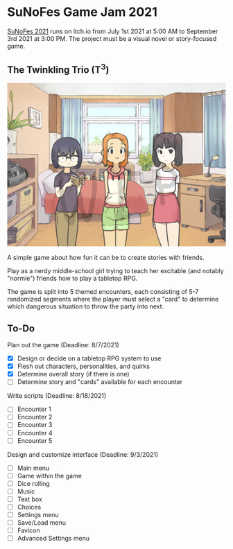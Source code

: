 # SuNoFes Game Jam 2021

[SuNoFes 2021](https://itch.io/jam/sunofes21) runs on itch.io from July 1st 2021 at 5:00 AM to September 3rd 2021 at 3:00 PM. The project must be a visual novel or story-focused game.

## The Twinkling Trio (T<sup>3</sup>)

![The main characters of the game](sample.png)

A simple game about how fun it can be to create stories with friends.

Play as a nerdy middle-school girl trying to teach her excitable (and notably "normie") friends how to play a tabletop RPG.

The game is split into 5 themed encounters, each consisting of 5-7 randomized segments where the player must select a "card" to determine which dangerous situation to throw the party into next.

## To-Do
Plan out the game (Deadline: 8/7/2021)
- [x] Design or decide on a tabletop RPG system to use
- [x] Flesh out characters, personalities, and quirks
- [x] Determine overall story (if there is one)
- [ ] Determine story and "cards" available for each encounter

Write scripts (Deadline: 8/18/2021)
- [ ] Encounter 1
- [ ] Encounter 2
- [ ] Encounter 3
- [ ] Encounter 4
- [ ] Encounter 5

Design and customize interface (Deadline: 9/3/2021)
- [ ] Main menu
- [ ] Game within the game
- [ ] Dice rolling
- [ ] Music
- [ ] Text box
- [ ] Choices
- [ ] Settings menu
- [ ] Save/Load menu
- [ ] Favicon
- [ ] Advanced Settings menu
